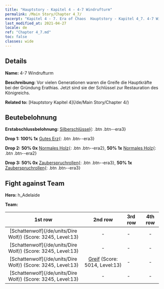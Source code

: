 ```yaml
---
title: "Hauptstory - Kapitel 4 - 4-7 Windrufturm"
permalink: /Main Story/Chapter 4_7/
excerpt: "Kapitel 4 - 7. Era of Chaos  Hauptstory - Kapitel 4_7. 4-7 Windrufturm"
last_modified_at: 2021-04-27
locale: de
ref: "Chapter 4_7.md"
toc: false
classes: wide
---
```


## Details

 **Name:** 4-7 Windrufturm

 **Beschreibung:** Vor vielen Generationen waren die Greife die Hauptkräfte bei der Gründung Erathias. Jetzt sind sie der Schlüssel zur Restauration des Königreichs.

 **Related to:** [Hauptstory Kapitel 4](/de/Main Story/Chapter 4/)

## Beutebelohnung

 **Erstabschlussbelohnung:** [Silberschlüssel](/ItemsDE/con_693/){: .btn .btn--era3}

 **Drop 1:** **100% 1x** [Gutes Erz](/ItemsDE/mat_12/){: .btn .btn--era3}

 **Drop 2:** **50% 0x** [Normales Holz](/ItemsDE/mat_7/){: .btn .btn--era2}, **50% 1x** [Normales Holz](/ItemsDE/mat_7/){: .btn .btn--era2}

 **Drop 3:** **50% 0x** [Zauberspruchrollen](/ItemsDE/con_694/){: .btn .btn--era3}, **50% 1x** [Zauberspruchrollen](/ItemsDE/con_694/){: .btn .btn--era3}


## Fight against Team
 **Hero:** h_Adelaide

 **Team:**


  | 1st row | 2nd row | 3rd row | 4th row |
  |:----:|:----:|:----|:----:|
  | [Schattenwolf](/de/units/Dire Wolf/) (Score: 3245, Level:13)  | - | - | - |
  | [Schattenwolf](/de/units/Dire Wolf/) (Score: 3245, Level:13)  | - | - | - |
  | [Schattenwolf](/de/units/Dire Wolf/) (Score: 3245, Level:13)  | [Greif](/de/units/Griffin/) (Score: 5014, Level:13)  | - | - |
  | [Schattenwolf](/de/units/Dire Wolf/) (Score: 3245, Level:13)  | - | - | - |



